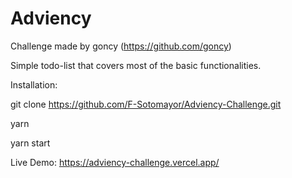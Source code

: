 # Adviency

Challenge made by goncy (https://github.com/goncy)

Simple todo-list that covers most of the basic functionalities.

Installation:

git clone https://github.com/F-Sotomayor/Adviency-Challenge.git

yarn

yarn start

Live Demo: https://adviency-challenge.vercel.app/
